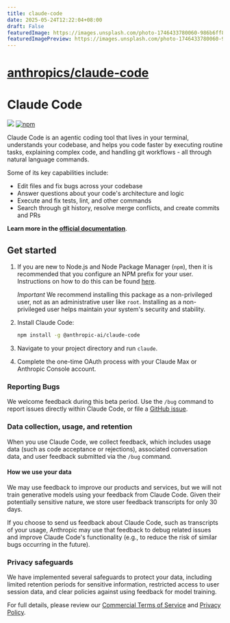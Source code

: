 ```yaml
---
title: claude-code
date: 2025-05-24T12:22:04+08:00
draft: False
featuredImage: https://images.unsplash.com/photo-1746433780060-986b6ff8287a?ixid=M3w0NjAwMjJ8MHwxfHJhbmRvbXx8fHx8fHx8fDE3NDgwNjA0NTl8&ixlib=rb-4.1.0
featuredImagePreview: https://images.unsplash.com/photo-1746433780060-986b6ff8287a?ixid=M3w0NjAwMjJ8MHwxfHJhbmRvbXx8fHx8fHx8fDE3NDgwNjA0NTl8&ixlib=rb-4.1.0
---
```


# [anthropics/claude-code](https://github.com/anthropics/claude-code)

# Claude Code

![](https://img.shields.io/badge/Node.js-18%2B-brightgreen?style=flat-square) [![npm]](https://www.npmjs.com/package/@anthropic-ai/claude-code)

[npm]: https://img.shields.io/npm/v/@anthropic-ai/claude-code.svg?style=flat-square

Claude Code is an agentic coding tool that lives in your terminal, understands your codebase, and helps you code faster by executing routine tasks, explaining complex code, and handling git workflows - all through natural language commands.

Some of its key capabilities include:

- Edit files and fix bugs across your codebase
- Answer questions about your code's architecture and logic
- Execute and fix tests, lint, and other commands
- Search through git history, resolve merge conflicts, and create commits and PRs

**Learn more in the [official documentation](https://docs.anthropic.com/en/docs/claude-code/overview)**.

## Get started

1. If you are new to Node.js and Node Package Manager (`npm`), then it is recommended that you configure an NPM prefix for your user.
   Instructions on how to do this can be found [here](https://docs.anthropic.com/en/docs/claude-code/troubleshooting#recommended-solution-create-a-user-writable-npm-prefix).

   _Important_ We recommend installing this package as a non-privileged user, not as an administrative user like `root`.
   Installing as a non-privileged user helps maintain your system's security and stability.

2. Install Claude Code:

   ```sh
   npm install -g @anthropic-ai/claude-code
   ```

3. Navigate to your project directory and run `claude`.

4. Complete the one-time OAuth process with your Claude Max or Anthropic Console account.

### Reporting Bugs

We welcome feedback during this beta period. Use the `/bug` command to report issues directly within Claude Code, or file a [GitHub issue](https://github.com/anthropics/claude-code/issues).

### Data collection, usage, and retention

When you use Claude Code, we collect feedback, which includes usage data (such as code acceptance or rejections), associated conversation data, and user feedback submitted via the `/bug` command.

#### How we use your data

We may use feedback to improve our products and services, but we will not train generative models using your feedback from Claude Code. Given their potentially sensitive nature, we store user feedback transcripts for only 30 days.

If you choose to send us feedback about Claude Code, such as transcripts of your usage, Anthropic may use that feedback to debug related issues and improve Claude Code's functionality (e.g., to reduce the risk of similar bugs occurring in the future).

### Privacy safeguards

We have implemented several safeguards to protect your data, including limited retention periods for sensitive information, restricted access to user session data, and clear policies against using feedback for model training.

For full details, please review our [Commercial Terms of Service](https://www.anthropic.com/legal/commercial-terms) and [Privacy Policy](https://www.anthropic.com/legal/privacy).
